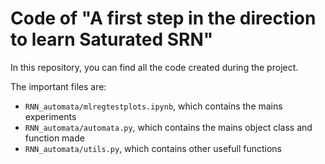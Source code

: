 # Code of "A first step in the direction to learn Saturated SRN"

In this repository, you can find all the code created during the project.

The important files are:
- `RNN_automata/mlregtestplots.ipynb`, which contains the mains experiments
- `RNN_automata/automata.py`, which contains the mains object class and function made
- `RNN_automata/utils.py`, which contains other usefull functions